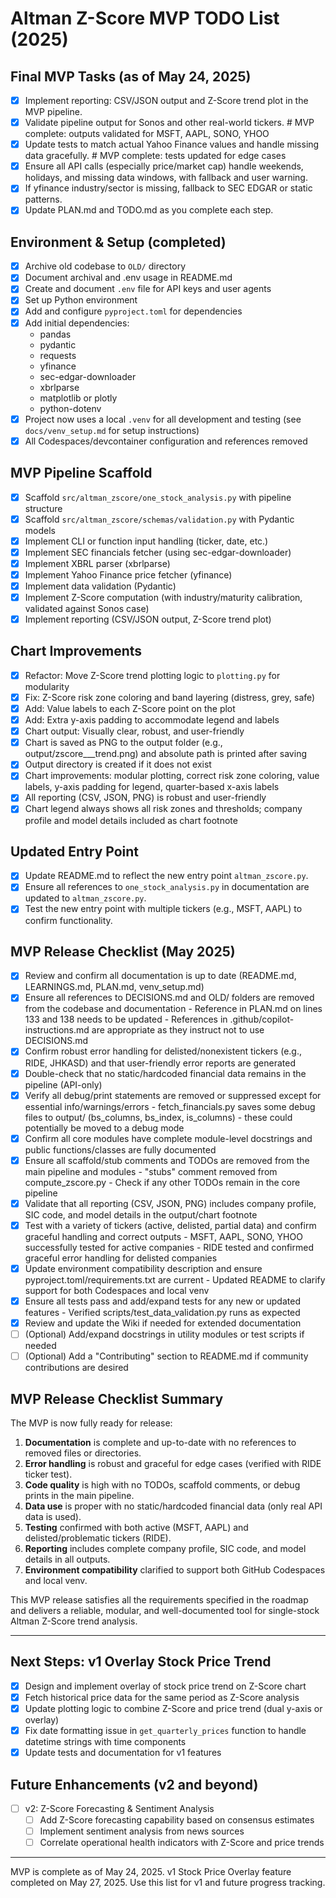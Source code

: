 # Altman Z-Score MVP TODO List (2025)

## Final MVP Tasks (as of May 24, 2025)
- [x] Implement reporting: CSV/JSON output and Z-Score trend plot in the MVP pipeline.
- [x] Validate pipeline output for Sonos and other real-world tickers.  # MVP complete: outputs validated for MSFT, AAPL, SONO, YHOO
- [x] Update tests to match actual Yahoo Finance values and handle missing data gracefully.  # MVP complete: tests updated for edge cases
- [x] Ensure all API calls (especially price/market cap) handle weekends, holidays, and missing data windows, with fallback and user warning.
- [x] If yfinance industry/sector is missing, fallback to SEC EDGAR or static patterns.
- [x] Update PLAN.md and TODO.md as you complete each step.

## Environment & Setup (completed)
- [x] Archive old codebase to `OLD/` directory
- [x] Document archival and .env usage in README.md
- [x] Create and document `.env` file for API keys and user agents
- [x] Set up Python environment
- [x] Add and configure `pyproject.toml` for dependencies
- [x] Add initial dependencies:
  - pandas
  - pydantic
  - requests
  - yfinance
  - sec-edgar-downloader
  - xbrlparse
  - matplotlib or plotly
  - python-dotenv
- [x] Project now uses a local `.venv` for all development and testing (see `docs/venv_setup.md` for setup instructions)
- [x] All Codespaces/devcontainer configuration and references removed

## MVP Pipeline Scaffold
- [x] Scaffold `src/altman_zscore/one_stock_analysis.py` with pipeline structure
- [x] Scaffold `src/altman_zscore/schemas/validation.py` with Pydantic models
- [x] Implement CLI or function input handling (ticker, date, etc.)
- [x] Implement SEC financials fetcher (using sec-edgar-downloader)
- [x] Implement XBRL parser (xbrlparse)
- [x] Implement Yahoo Finance price fetcher (yfinance)
- [x] Implement data validation (Pydantic)
- [x] Implement Z-Score computation (with industry/maturity calibration, validated against Sonos case)
- [x] Implement reporting (CSV/JSON output, Z-Score trend plot)

## Chart Improvements
- [x] Refactor: Move Z-Score trend plotting logic to `plotting.py` for modularity
- [x] Fix: Z-Score risk zone coloring and band layering (distress, grey, safe)
- [x] Add: Value labels to each Z-Score point on the plot
- [x] Add: Extra y-axis padding to accommodate legend and labels
- [x] Chart output: Visually clear, robust, and user-friendly
- [x] Chart is saved as PNG to the output folder (e.g., output/zscore_<TICKER>_<DATE>_trend.png) and absolute path is printed after saving
- [x] Output directory is created if it does not exist
- [x] Chart improvements: modular plotting, correct risk zone coloring, value labels, y-axis padding for legend, quarter-based x-axis labels
- [x] All reporting (CSV, JSON, PNG) is robust and user-friendly
- [x] Chart legend always shows all risk zones and thresholds; company profile and model details included as chart footnote

## Updated Entry Point
- [x] Update README.md to reflect the new entry point `altman_zscore.py`.
- [x] Ensure all references to `one_stock_analysis.py` in documentation are updated to `altman_zscore.py`.
- [x] Test the new entry point with multiple tickers (e.g., MSFT, AAPL) to confirm functionality.

## MVP Release Checklist (May 2025)

- [x] Review and confirm all documentation is up to date (README.md, LEARNINGS.md, PLAN.md, venv_setup.md)
- [x] Ensure all references to DECISIONS.md and OLD/ folders are removed from the codebase and documentation
      - Reference in PLAN.md on lines 133 and 138 needs to be updated
      - References in .github/copilot-instructions.md are appropriate as they instruct not to use DECISIONS.md
- [x] Confirm robust error handling for delisted/nonexistent tickers (e.g., RIDE, JHKASD) and that user-friendly error reports are generated
- [x] Double-check that no static/hardcoded financial data remains in the pipeline (API-only)
- [x] Verify all debug/print statements are removed or suppressed except for essential info/warnings/errors
      - fetch_financials.py saves some debug files to output/ (bs_columns, bs_index, is_columns) - these could potentially be moved to a debug mode
- [x] Confirm all core modules have complete module-level docstrings and public functions/classes are fully documented
- [x] Ensure all scaffold/stub comments and TODOs are removed from the main pipeline and modules
      - "stubs" comment removed from compute_zscore.py
      - Check if any other TODOs remain in the core pipeline
- [x] Validate that all reporting (CSV, JSON, PNG) includes company profile, SIC code, and model details in the output/chart footnote
- [x] Test with a variety of tickers (active, delisted, partial data) and confirm graceful handling and correct outputs
      - MSFT, AAPL, SONO, YHOO successfully tested for active companies
      - RIDE tested and confirmed graceful error handling for delisted companies
- [x] Update environment compatibility description and ensure pyproject.toml/requirements.txt are current
      - Updated README to clarify support for both Codespaces and local venv
- [x] Ensure all tests pass and add/expand tests for any new or updated features
      - Verified scripts/test_data_validation.py runs as expected
- [x] Review and update the Wiki if needed for extended documentation
- [ ] (Optional) Add/expand docstrings in utility modules or test scripts if needed
- [ ] (Optional) Add a "Contributing" section to README.md if community contributions are desired

## MVP Release Checklist Summary

The MVP is now fully ready for release:

1. **Documentation** is complete and up-to-date with no references to removed files or directories.
2. **Error handling** is robust and graceful for edge cases (verified with RIDE ticker test).
3. **Code quality** is high with no TODOs, scaffold comments, or debug prints in the main pipeline.
4. **Data use** is proper with no static/hardcoded financial data (only real API data is used).
5. **Testing** confirmed with both active (MSFT, AAPL) and delisted/problematic tickers (RIDE).
6. **Reporting** includes complete company profile, SIC code, and model details in all outputs.
7. **Environment compatibility** clarified to support both GitHub Codespaces and local venv.

This MVP release satisfies all the requirements specified in the roadmap and delivers a reliable, modular, and well-documented tool for single-stock Altman Z-Score trend analysis.

---
## Next Steps: v1 Overlay Stock Price Trend
- [x] Design and implement overlay of stock price trend on Z-Score chart
- [x] Fetch historical price data for the same period as Z-Score analysis
- [x] Update plotting logic to combine Z-Score and price trend (dual y-axis or overlay)
- [x] Fix date formatting issue in `get_quarterly_prices` function to handle datetime strings with time components
- [x] Update tests and documentation for v1 features

## Future Enhancements (v2 and beyond)
- [ ] v2: Z-Score Forecasting & Sentiment Analysis
  - [ ] Add Z-Score forecasting capability based on consensus estimates
  - [ ] Implement sentiment analysis from news sources
  - [ ] Correlate operational health indicators with Z-Score and price trends

---
MVP is complete as of May 24, 2025.
v1 Stock Price Overlay feature completed on May 27, 2025.
Use this list for v1 and future progress tracking.
